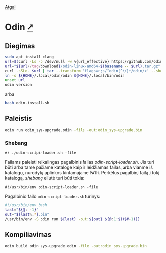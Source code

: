 [Atgal](./readme.md)

# Odin [&#x2B67;](ttps://odin-lang.org/)

## Diegimas

```bash
sudo apt install clang
url=$(curl -Ls -o /dev/null -w %{url_effective} https://github.com/odin-lang/Odin/releases/latest)
url="${url//tag/download}/odin-linux-amd64-$(basename -- $url).tar.gz"
curl -sSLo- $url | tar --transform 'flags=r;s/^odin[^\/]+/odin/x' --show-transformed-names -xzvC "${HOME}/.local"
ln -s ${HOME}/.local/odin/odin ${HOME}/.local/bin/odin
unset url
odin version
```

arba

```bash
bash odin-install.sh
```

## Paleistis

```bash
odin run odin_sys-upgrade.odin -file -out:odin_sys-upgrade.bin
```

### Shebang

```shebang
#! ./odin-script-loader.sh -file
```

Failams paleisti reikalingas pagalbinis failas _odin-script-loader.sh_. Jis turi būti arba tame pačiame kataloge kaip ir leidžiamas failas, arba vianme iš katalogų, nurodytų aplinkos kintamajame `PATH`. Perkėlus pagalbinį failą į tokį katalogą, _shebang_ eilutė turi būti tokia:

```shebang
#!/usr/bin/env odin-script-loader.sh -file
```

Pagalbinio failo `odin-script-loader.sh` turinys:

```bash
#!/usr/bin/env bash
last="${@: -1}"
out="${last%.*}.bin"
/usr/bin/env -S odin run ${last} -out:${out} ${@:1:$(($#-1))}
```

## Kompiliavimas

```bash
odin build odin_sys-upgrade.odin -file -out:odin_sys-upgrade.bin
```
